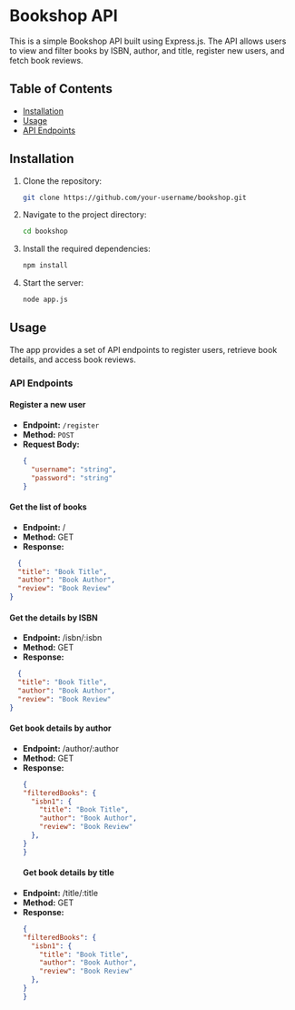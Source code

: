 # Bookshop API

This is a simple Bookshop API built using Express.js. The API allows users to view and filter books by ISBN, author, and title, register new users, and fetch book reviews.

## Table of Contents
- [Installation](#installation)
- [Usage](#usage)
- [API Endpoints](#api-endpoints)

## Installation

1. Clone the repository:

    ```bash
    git clone https://github.com/your-username/bookshop.git
    ```

2. Navigate to the project directory:

    ```bash
    cd bookshop
    ```

3. Install the required dependencies:

    ```bash
    npm install
    ```

4. Start the server:

    ```bash
    node app.js
    ```

## Usage

The app provides a set of API endpoints to register users, retrieve book details, and access book reviews.

### API Endpoints

#### Register a new user
- **Endpoint:** `/register`
- **Method:** `POST`
- **Request Body:** 
  ```json
  {
    "username": "string",
    "password": "string"
  }
  ```

#### Get the list of books
- **Endpoint:** /
- **Method:** GET
- **Response:**
```json
  {
  "title": "Book Title",
  "author": "Book Author",
  "review": "Book Review"
}
 ```

#### Get the details by ISBN
- **Endpoint:** /isbn/:isbn
- **Method:** GET
- **Response:**
```json
  {
  "title": "Book Title",
  "author": "Book Author",
  "review": "Book Review"
}
```

#### Get book details by author
- **Endpoint:** /author/:author
- **Method:** GET
- **Response:**
  ```json
  {
  "filteredBooks": {
    "isbn1": {
      "title": "Book Title",
      "author": "Book Author",
      "review": "Book Review"
    },
  }
  }
   ```
  #### Get book details by title
- **Endpoint:** /title/:title
- **Method:** GET
- **Response:**
  ```json
  {
  "filteredBooks": {
    "isbn1": {
      "title": "Book Title",
      "author": "Book Author",
      "review": "Book Review"
    },
  }
  }
   ```
